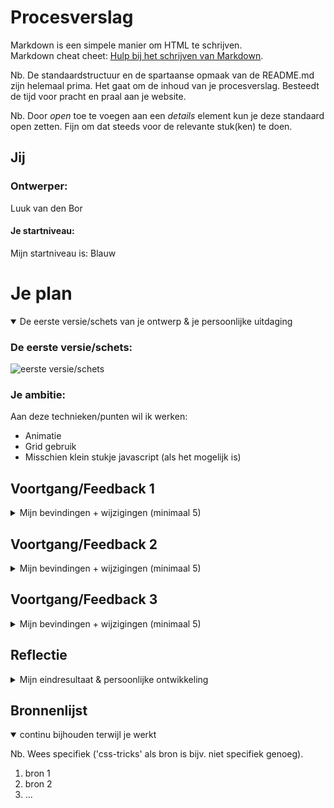 # Procesverslag
Markdown is een simpele manier om HTML te schrijven.  
Markdown cheat cheet: [Hulp bij het schrijven van Markdown](https://github.com/adam-p/markdown-here/wiki/Markdown-Cheatsheet).

Nb. De standaardstructuur en de spartaanse opmaak van de README.md zijn helemaal prima. Het gaat om de inhoud van je procesverslag. Besteedt de tijd voor pracht en praal aan je website.

Nb. Door *open* toe te voegen aan een *details* element kun je deze standaard open zetten. Fijn om dat steeds voor de relevante stuk(ken) te doen.


## Jij

### Ontwerper:
Luuk van den Bor

#### Je startniveau:
Mijn startniveau is: Blauw


# Je plan

<details open>
  <summary>De eerste versie/schets van je ontwerp & je persoonlijke uitdaging</summary>

  ### De eerste versie/schets:
  <img src="readme-images/schets.png" width="375px" alt="eerste versie/schets">

  ### Je ambitie:
  Aan deze technieken/punten wil ik werken:
  - Animatie
  - Grid gebruik
  - Misschien klein stukje javascript (als het mogelijk is)

</details>


## Voortgang/Feedback 1

<details>
  <summary>Mijn bevindingen + wijzigingen (minimaal 5)</summary>

  ### Bevindingen:
  Omschrijving van wat er nog niet orde was (tekst en afbeeding(en)).

  <img src="readme-images/feedback.png" width="375px" alt="miro feedback">

  Feedback punten:

  Je zou kunnen kiezen voor een play/mute button zodat er continue muziek loopt van de desbetreffende serie

  De detailpagina's in de stijl aanpassen per game.

  Als je wilt animeren kan je de karakters misschien uit beeld naar recht sliden en weer in beeld sliden met de gekozen animatie

  Je kunt nadenken over easter eggs vanuit de game

  Progressive Disclosure met karakter misschien

  Delays toevoegen voor weergave info

  #### Oplossing:
  Beschrijving hoe je het hebt hebt opgelost of als het niet gelukt is hoe je het zou oplossen (tekst en afbeeding(en)).

  <img src="readme-images/vervolgschets.png" width="375px" alt="nieuwe schets met interacties">

  Op het eerste scherm heb ik de overview weergegeven met de hover animatie om de aparte games te tonen.

  Op het tweede scherm zie je per game het overzicht waarbij de elementen inschuiven op het moment dat je op de background klikt.

  Op het derde scherm heb ik een animatie uitgelicht van het karakter waarbij je met een dubbelklik (of misschien 1 klik) het element een sprong laat maken of misschien een woosh (even kijken wat haalbaar is).

  Op het laatste scherm heb ik uitgelicht dat met een button je de muziek van de game kan afspelen.

  Als ik nog tijd over heb wil ik nog een easter egg toevoegen. Eerst maar focussen op bovenstaande punten.

</details>


## Voortgang/Feedback 2

<details>
  <summary>Mijn bevindingen + wijzigingen (minimaal 5)</summary>

  <img src="readme-images/feedback2_1.png" width="375px" alt="miro feedback">

  <img src="readme-images/feedback2_2.png" width="375px" alt="miro feedback">

  ### Bevindingen:
  Omschrijving van wat er nog niet orde was (tekst en afbeeding(en)).

  Verzorging:
  - Als je het scherm niet te veel verkleint is het goed responsive. Bij meer dan 50% vallen delen buiten het veld en zijn de characters te groot.

Semantische code
  - Alt text ontbreekt nog.

Nette code
  - In  CSS root staat een kleur.
  - Je zou meer witruimte kunnen gebruiken.
  - Uitleg ontbreekt nog.
  - Veel gebruik van PX, geen relatieve units.
  - Als je 1 x de keyframe van opacity hebt aangemaakt, moet je hem dan nog herhalen?
  - Afmetingen foto's en text grootte wordt steeds herhaald, deze kan in 1x worden geschreven.
  - Nog geen bronnen opgenomen, maar misschien NVT.

  #### Oplossing:
  Beschrijving hoe je het hebt hebt opgelost of als het niet gelukt is hoe je het zou oplossen (tekst en afbeeding(en)).

  aaa

</details>


## Voortgang/Feedback 3

<details>
  <summary>Mijn bevindingen + wijzigingen (minimaal 5)</summary>

  ### Bevinding 1:
  Omschrijving van wat er nog niet orde was (tekst en afbeeding(en)).

  #### oplossing:
  Beschrijving hoe je het hebt hebt opgelost of als het niet gelukt is hoe je het zou oplossen (tekst en afbeeding(en)).



  ### Bevinding 2:
  Omschrijving van wat er nog niet orde was (tekst en afbeeding(en)).

  #### oplossing:
  Beschrijving hoe je het hebt hebt opgelost of als het niet gelukt is hoe je het zou oplossen (tekst en afbeeding(en)).



  ### Bevinding 3:
  ...

</details>




## Reflectie

<details>
  <summary>Mijn eindresultaat & persoonlijke ontwikkeling</summary>

  ### Je uitkomst - karakteristiek screenshot(s):
  <img src="readme-images/dummy-plaatje.jpg" width="375px" alt="final ontwerp">


  ### Dit ging goed/Heb ik geleerd:
  Korte omschrijving met plaatje(s)

  <img src="readme-images/dummy-plaatje.jpg" width="375px" alt="top">


  ### Dit was lastig/Is niet gelukt:
  Korte omschrijving met plaatje(s)

  <img src="readme-images/dummy-plaatje.jpg" width="375px" alt="bummer">
</details>




## Bronnenlijst

<details open>
<summary>continu bijhouden terwijl je werkt</summary>

Nb. Wees specifiek ('css-tricks' als bron is bijv. niet specifiek genoeg).

1. bron 1
2. bron 2
3. ...

</details>
